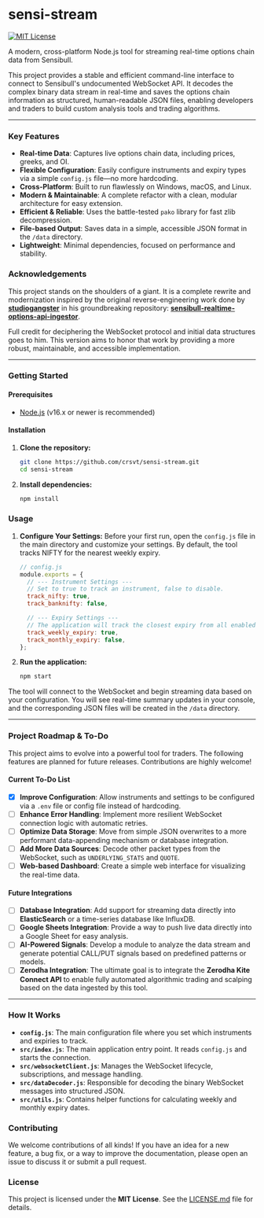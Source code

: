 # sensi-stream

[![MIT License](https://img.shields.io/badge/License-MIT-green.svg)](LICENSE.md)

A modern, cross-platform Node.js tool for streaming real-time options chain data from Sensibull.

This project provides a stable and efficient command-line interface to connect to Sensibull's undocumented WebSocket API. It decodes the complex binary data stream in real-time and saves the options chain information as structured, human-readable JSON files, enabling developers and traders to build custom analysis tools and trading algorithms.

---

### Key Features

-   **Real-time Data**: Captures live options chain data, including prices, greeks, and OI.
-   **Flexible Configuration**: Easily configure instruments and expiry types via a simple `config.js` file—no more hardcoding.
-   **Cross-Platform**: Built to run flawlessly on Windows, macOS, and Linux.
-   **Modern & Maintainable**: A complete refactor with a clean, modular architecture for easy extension.
-   **Efficient & Reliable**: Uses the battle-tested `pako` library for fast zlib decompression.
-   **File-based Output**: Saves data in a simple, accessible JSON format in the `/data` directory.
-   **Lightweight**: Minimal dependencies, focused on performance and stability.

### Acknowledgements

This project stands on the shoulders of a giant. It is a complete rewrite and modernization inspired by the original reverse-engineering work done by **[studiogangster](https://github.com/studiogangster)** in his groundbreaking repository: **[sensibull-realtime-options-api-ingestor](https://github.com/studiogangster/sensibull-realtime-options-api-ingestor)**.

Full credit for deciphering the WebSocket protocol and initial data structures goes to him. This version aims to honor that work by providing a more robust, maintainable, and accessible implementation.

---

### Getting Started

#### Prerequisites

-   [Node.js](https://nodejs.org/) (v16.x or newer is recommended)

#### Installation

1.  **Clone the repository:**
    ```bash
    git clone https://github.com/crsvt/sensi-stream.git
    cd sensi-stream
    ```

2.  **Install dependencies:**
    ```bash
    npm install
    ```

### Usage

1.  **Configure Your Settings:**
    Before your first run, open the `config.js` file in the main directory and customize your settings. By default, the tool tracks NIFTY for the nearest weekly expiry.

    ```javascript
    // config.js
    module.exports = {
      // --- Instrument Settings ---
      // Set to true to track an instrument, false to disable.
      track_nifty: true,
      track_banknifty: false,

      // --- Expiry Settings ---
      // The application will track the closest expiry from all enabled types.
      track_weekly_expiry: true,
      track_monthly_expiry: false,
    };
    ```

2.  **Run the application:**
    ```bash
    npm start
    ```

The tool will connect to the WebSocket and begin streaming data based on your configuration. You will see real-time summary updates in your console, and the corresponding JSON files will be created in the `/data` directory.

---

### Project Roadmap & To-Do

This project aims to evolve into a powerful tool for traders. The following features are planned for future releases. Contributions are highly welcome!

#### Current To-Do List

-   [x] **Improve Configuration**: Allow instruments and settings to be configured via a `.env` file or config file instead of hardcoding.
-   [ ] **Enhance Error Handling**: Implement more resilient WebSocket connection logic with automatic retries.
-   [ ] **Optimize Data Storage**: Move from simple JSON overwrites to a more performant data-appending mechanism or database integration.
-   [ ] **Add More Data Sources**: Decode other packet types from the WebSocket, such as `UNDERLYING_STATS` and `QUOTE`.
-   [ ] **Web-based Dashboard**: Create a simple web interface for visualizing the real-time data.

#### Future Integrations

-   [ ] **Database Integration**: Add support for streaming data directly into **ElasticSearch** or a time-series database like InfluxDB.
-   [ ] **Google Sheets Integration**: Provide a way to push live data directly into a Google Sheet for easy analysis.
-   [ ] **AI-Powered Signals**: Develop a module to analyze the data stream and generate potential CALL/PUT signals based on predefined patterns or models.
-   [ ] **Zerodha Integration**: The ultimate goal is to integrate the **Zerodha Kite Connect API** to enable fully automated algorithmic trading and scalping based on the data ingested by this tool.

---

### How It Works

-   **`config.js`**: The main configuration file where you set which instruments and expiries to track.
-   **`src/index.js`**: The main application entry point. It reads `config.js` and starts the connection.
-   **`src/websocketClient.js`**: Manages the WebSocket lifecycle, subscriptions, and message handling.
-   **`src/dataDecoder.js`**: Responsible for decoding the binary WebSocket messages into structured JSON.
-   **`src/utils.js`**: Contains helper functions for calculating weekly and monthly expiry dates.

### Contributing

We welcome contributions of all kinds! If you have an idea for a new feature, a bug fix, or a way to improve the documentation, please open an issue to discuss it or submit a pull request.

### License

This project is licensed under the **MIT License**. See the [LICENSE.md](LICENSE.md) file for details.
